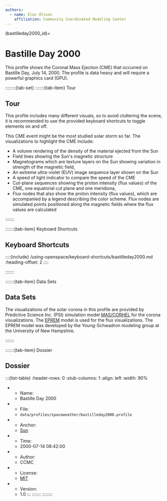 ```yaml
---
authors:
  - name: Elon Olsson
    affiliation: Community Coordinated Modeling Center
---
```


(bastilleday2000_id)=
# Bastille Day 2000

This profile shows the Coronal Mass Ejection (CME) that occurred on Bastille Day, July 14, 2000. The profile is data heavy and will require a powerful graphics card (GPU).

::::::::{tab-set}
:::::::{tab-item} Tour
## Tour

This profile includes many different visuals, so to avoid cluttering the scene, it is recommended to use the provided keyboard shortcuts to toggle elements on and off.

This CME event might be the most studied solar storm so far. The visualizations to highlight the CME include:

- A volume rendering of the density of the material ejected from the Sun
- Field lines showing the Sun's magnetic structure
- Magnetograms which are texture layers on the Sun showing variation in strength of the magnetic field,
- An extreme ultra-violet (EUV) image sequence layer shown on the Sun
- A speed of light indicator to compare the speed of the CME
- Cut-plane sequences showing the proton intensity (flux values) of the CME, one equatorial cut plane and one meridiona,
- Flux nodes that also show the proton intensity (flux values), which are accompanied by a legend describing the color scheme. Flux nodes are simulated points positioned along the magnetic fields where the flux values are calculated

:::::::

:::::::{tab-item} Keyboard Shortcuts
## Keyboard Shortcuts

::::{include} /using-openspace/keyboard-shortcuts/bastilleday2000.md
:heading-offset: 2
::::

:::::::

:::::::{tab-item} Data Sets
## Data Sets

The visualizations of the solar corona in this profile are provided by Predictive Science Inc. (PSI) simulation model [MAS/CORHEL](https://ccmc.gsfc.nasa.gov/models/CORHEL~MAS-TDM~6.0) for the corona visualizations. The [EPREM](https://ccmc.gsfc.nasa.gov/models/EPREM~0/) model is used for the flux visualizations. The EPREM model was developed by the Young-Schwadron modeling group at the University of New Hampshire.

:::::::


:::::::{tab-item} Dossier
## Dossier

:::{list-table}
:header-rows: 0
:stub-columns: 1
:align: left
:width: 90%

* - Name:
  - Bastille Day 2000
* - File:
  - `data/profiles/spaceweather/bastilleday2000.profile`
* - Anchor:
  - [Sun](/content/solar-system/sun/sun/index)
* - Time:
  - 2000-07-14 08:42:00
* - Author:
  - CCMC
* - License:
  - [MIT](https://github.com/OpenSpace/OpenSpace/blob/master/LICENSE.md)
* - Version:
  - 1.0
:::
:::::::
::::::::
